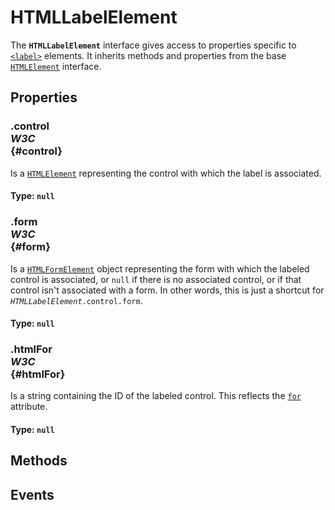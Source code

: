 # HTMLLabelElement

<div class='overview'>The <strong><code>HTMLLabelElement</code></strong> interface gives access to properties specific to <a href="/en-US/docs/Web/HTML/Element/label" title="The HTML <label> element represents a caption for an item in a user interface."><code>&lt;label&gt;</code></a> elements. It inherits methods and properties from the base <a href="/en-US/docs/Web/API/HTMLElement" title="The HTMLElement interface represents any HTML element. Some elements directly implement this interface, while others implement it via an interface that inherits it."><code>HTMLElement</code></a> interface.</div>

## Properties

### .control <div class="specs"><i>W3C</i></div> {#control}

Is a <a href="/en-US/docs/Web/API/HTMLElement" title="The HTMLElement interface represents any HTML element. Some elements directly implement this interface, while others implement it via an interface that inherits it."><code>HTMLElement</code></a> representing&nbsp;the control with which the label is associated.

#### **Type**: `null`

### .form <div class="specs"><i>W3C</i></div> {#form}

Is a <a href="/en-US/docs/Web/API/HTMLFormElement" title="The HTMLFormElement interface represents a <form> element in the DOM; it allows access to and in some cases modification of aspects of the form, as well as access to its component elements."><code>HTMLFormElement</code></a> object representing the form with which the labeled control is associated, or <code>null</code> if there is no associated control, or if that control isn't associated with a form. In other words, this is just a shortcut for <code><em>HTMLLabelElement</em>.control.form</code>.

#### **Type**: `null`

### .htmlFor <div class="specs"><i>W3C</i></div> {#htmlFor}

Is a string containing the ID of the labeled control. This reflects the <code><a href="/en-US/docs/Web/HTML/Element/label#attr-for">for</a></code> attribute.

#### **Type**: `null`

## Methods

## Events
